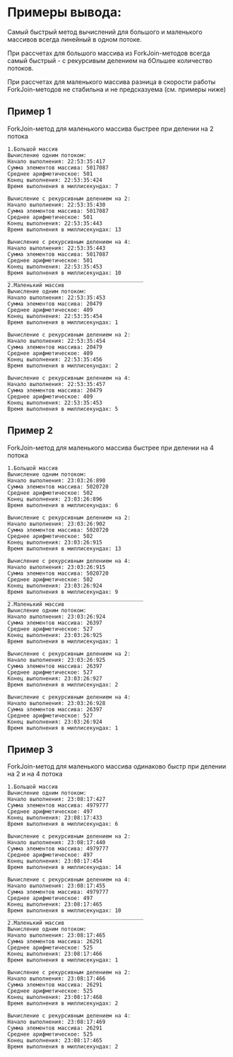 # Примеры вывода:

Самый быстрый метод вычислений для большого и маленького массивов всегда линейный в одном потоке.

При рассчетах для большого массива из ForkJoin-методов всегда самый быстрый - с рекурсивым делением на бОльшее количество потоков.

При рассчетах для маленького массива разница в скорости работы ForkJoin-методов не стабильна и не предсказуема (см. примеры ниже)

## Пример 1
ForkJoin-метод для маленького массива быстрее при делении на 2 потока
``` 
1.Большой массив 
Вычисление одним потоком:
Начало выполнения: 22:53:35:417
Сумма элементов массива: 5017087
Среднее арифметическое: 501
Конец выполнения: 22:53:35:424
Время выполнения в миллисекундах: 7

Вычисление c рекурсивным делением на 2:
Начало выполнения: 22:53:35:430
Сумма элементов массива: 5017087
Среднее арифметическое: 501
Конец выполнения: 22:53:35:443
Время выполнения в миллисекундах: 13

Вычисление c рекурсивным делением на 4:
Начало выполнения: 22:53:35:443
Сумма элементов массива: 5017087
Среднее арифметическое: 501
Конец выполнения: 22:53:35:453
Время выполнения в миллисекундах: 10
___________________________________________
2.Маленький массив
Вычисление одним потоком:
Начало выполнения: 22:53:35:453
Сумма элементов массива: 20479
Среднее арифметическое: 409
Конец выполнения: 22:53:35:454
Время выполнения в миллисекундах: 1

Вычисление c рекурсивным делением на 2:
Начало выполнения: 22:53:35:454
Сумма элементов массива: 20479
Среднее арифметическое: 409
Конец выполнения: 22:53:35:456
Время выполнения в миллисекундах: 2

Вычисление c рекурсивным делением на 4:
Начало выполнения: 22:53:35:457
Сумма элементов массива: 20479
Среднее арифметическое: 409
Конец выполнения: 22:53:35:453
Время выполнения в миллисекундах: 5
```

## Пример 2
ForkJoin-метод для маленького массива быстрее при делении на 4 потока
```
1.Большой массив
Вычисление одним потоком:
Начало выполнения: 23:03:26:890
Сумма элементов массива: 5020720
Среднее арифметическое: 502
Конец выполнения: 23:03:26:896
Время выполнения в миллисекундах: 6

Вычисление c рекурсивным делением на 2:
Начало выполнения: 23:03:26:902
Сумма элементов массива: 5020720
Среднее арифметическое: 502
Конец выполнения: 23:03:26:915
Время выполнения в миллисекундах: 13

Вычисление c рекурсивным делением на 4:
Начало выполнения: 23:03:26:915
Сумма элементов массива: 5020720
Среднее арифметическое: 502
Конец выполнения: 23:03:26:924
Время выполнения в миллисекундах: 9
___________________________________________
2.Маленький массив
Вычисление одним потоком:
Начало выполнения: 23:03:26:924
Сумма элементов массива: 26397
Среднее арифметическое: 527
Конец выполнения: 23:03:26:925
Время выполнения в миллисекундах: 1

Вычисление c рекурсивным делением на 2:
Начало выполнения: 23:03:26:925
Сумма элементов массива: 26397
Среднее арифметическое: 527
Конец выполнения: 23:03:26:927
Время выполнения в миллисекундах: 2

Вычисление c рекурсивным делением на 4:
Начало выполнения: 23:03:26:928
Сумма элементов массива: 26397
Среднее арифметическое: 527
Конец выполнения: 23:03:26:924
Время выполнения в миллисекундах: 1
```

## Пример 3
ForkJoin-метод для маленького массива одинаково быстр при делении на 2 и на 4 потока
```
1.Большой массив
Вычисление одним потоком:
Начало выполнения: 23:08:17:427
Сумма элементов массива: 4979777
Среднее арифметическое: 497
Конец выполнения: 23:08:17:433
Время выполнения в миллисекундах: 6

Вычисление c рекурсивным делением на 2:
Начало выполнения: 23:08:17:440
Сумма элементов массива: 4979777
Среднее арифметическое: 497
Конец выполнения: 23:08:17:454
Время выполнения в миллисекундах: 14

Вычисление c рекурсивным делением на 4:
Начало выполнения: 23:08:17:455
Сумма элементов массива: 4979777
Среднее арифметическое: 497
Конец выполнения: 23:08:17:465
Время выполнения в миллисекундах: 10
___________________________________________
2.Маленький массив
Вычисление одним потоком:
Начало выполнения: 23:08:17:465
Сумма элементов массива: 26291
Среднее арифметическое: 525
Конец выполнения: 23:08:17:466
Время выполнения в миллисекундах: 1

Вычисление c рекурсивным делением на 2:
Начало выполнения: 23:08:17:466
Сумма элементов массива: 26291
Среднее арифметическое: 525
Конец выполнения: 23:08:17:468
Время выполнения в миллисекундах: 2

Вычисление c рекурсивным делением на 4:
Начало выполнения: 23:08:17:469
Сумма элементов массива: 26291
Среднее арифметическое: 525
Конец выполнения: 23:08:17:465
Время выполнения в миллисекундах: 2
```
